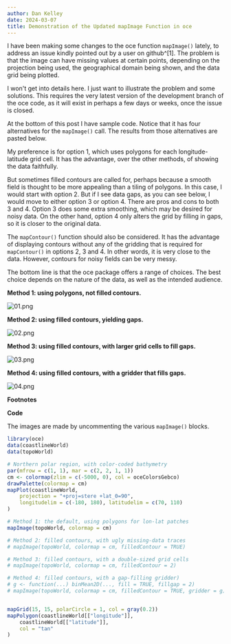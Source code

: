 ```yaml
---
author: Dan Kelley
date: 2024-03-07
title: Demonstration of the Updated mapImage Function in oce
---
```


I have been making some changes to the oce function `mapImage()` lately, to
address an issue kindly pointed out by a user on github^[1]. The problem is
that the image can have missing values at certain points, depending on the
projection being used, the geographical domain being shown, and the data grid
being plotted.

I won't get into details here.  I just want to illustrate the problem
and some solutions. This requires the very latest version of the
development branch of the oce code, as it will exist in perhaps a few
days or weeks, once the issue is closed.

At the bottom of this post I have sample code.  Notice that it has four
alternatives for the `mapImage()` call.  The results from those alternatives
are pasted below.

My preference is for option 1, which uses polygons for each longitude-latitude
grid cell.  It has the advantage, over the other methods, of showing the data
faithfully.

But sometimes filled contours are called for, perhaps because a smooth field is
thought to be more appealing than a tiling of polygons.  In this case, I would
start with option 2.  But if I see data gaps, as you can see below, I would
move to either option 3 or option 4.  There are pros and cons to both 3 and 4.
Option 3 does some extra smoothing, which may be desired for noisy data. On the
other hand, option 4 only alters the grid by filling in gaps, so it is closer
to the original data.

The `mapContour()` function should also be considered.  It has the advantage of
displaying contours without any of the gridding that is required for
`mapContour()` in options 2, 3 and 4. In other words, it is very close to the
data.  However, contours for noisy fields can be very messy.

The bottom line is that the oce package offers a range of choices. The best
choice depends on the nature of the data, as well as the intended audience.

**Method 1: using polygons, not filled contours.**

![01.png](/dek_blog/docs/assets/images/2024-03-07-mapimage-1.png)

**Method 2: using filled contours, yielding gaps.**

![02.png](/dek_blog/docs/assets/images/2024-03-07-mapimage-2.png)

**Method 3: using filled contours, with larger grid cells to fill gaps.**

![03.png](/dek_blog/docs/assets/images/2024-03-07-mapimage-3.png)

**Method 4: using filled contours, with a gridder that fills gaps.**

![04.png](/dek_blog/docs/assets/images/2024-03-07-mapimage-4.png)


**Footnotes**

[^1]: [https://github.com/dankelley/oce/issues/2199](https://github.com/dankelley/oce/issues/2199)

**Code**

The images are made by uncommenting the various `mapImage()` blocks.

```R
library(oce)
data(coastlineWorld)
data(topoWorld)

# Northern polar region, with color-coded bathymetry
par(mfrow = c(1, 1), mar = c(2, 2, 1, 1))
cm <- colormap(zlim = c(-5000, 0), col = oceColorsGebco)
drawPalette(colormap = cm)
mapPlot(coastlineWorld,
    projection = "+proj=stere +lat_0=90",
    longitudelim = c(-180, 180), latitudelim = c(70, 110)
)

# Method 1: the default, using polygons for lon-lat patches
mapImage(topoWorld, colormap = cm)

# Method 2: filled contours, with ugly missing-data traces
# mapImage(topoWorld, colormap = cm, filledContour = TRUE)

# Method 3: filled contours, with a double-sized grid cells
# mapImage(topoWorld, colormap = cm, filledContour = 2)

# Method 4: filled contours, with a gap-filling gridder)
# g <- function(...) binMean2D(..., fill = TRUE, fillgap = 2)
# mapImage(topoWorld, colormap = cm, filledContour = TRUE, gridder = g)


mapGrid(15, 15, polarCircle = 1, col = gray(0.2))
mapPolygon(coastlineWorld[["longitude"]],
    coastlineWorld[["latitude"]],
    col = "tan"
)
```
